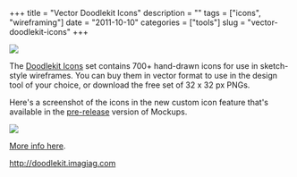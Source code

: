 +++
title = "Vector Doodlekit Icons"
description = ""
tags = ["icons", "wireframing"]
date = "2011-10-10"
categories = ["tools"]
slug = "vector-doodlekit-icons"
+++


<div class="tool-screenshot mb1"><a href="http://doodlekit.imagiag.com/"><img id="bluga-thumbnail-2832" class="bluga-thumbnail custom" src="http://media.konigi.com/bluga/
wt5232430e0b808_custom.jpg"/></a></div><p>The <a href="http://doodlekit.imagiag.com/">Doodlekit Icons</a> set contains 700+ hand-drawn icons for use in sketch-style wireframes. You can buy them in vector format to use in the design tool of your choice, or download the free set of 32 x 32 px PNGs. </p>
<p>Here's a screenshot of the icons in the new custom icon feature that's available in the <a href="http://balsamiq.com/products/mockups/next">pre-release</a> version of Mockups. </p>
<div class="screenshot"><img src="http://media.konigi.com/tools/external/vd-icons-mockups.png" /></div>
<p><a href="http://doodlekit.imagiag.com/">More info here</a>.</p>
  
<p><a href="http://doodlekit.imagiag.com/">http://doodlekit.imagiag.com</a></p>
      
